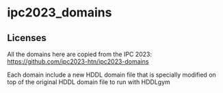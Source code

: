 # ipc2023_domains

## Licenses
All the domains here are copied from the IPC 2023: https://github.com/ipc2023-htn/ipc2023-domains

Each domain include a new HDDL domain file that is specially modified on top of the original HDDL domain file to run with HDDLgym



